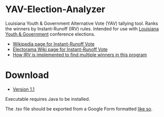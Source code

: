 # YAV-Election-Analyzer
Louisiana Youth &amp; Government Alternative Vote (YAV) tallying tool. Ranks the winners by Instant-Runoff (IRV) rules. Intended for use with [Louisiana Youth &amp; Government](http://www.layouthandgovernment.org/) conference elections.

* [Wikipedia page for Instant-Runoff Vote](https://en.wikipedia.org/wiki/Instant-runoff_voting)
* [Electorama Wiki page for Instant-Runoff Vote](http://wiki.electorama.com/wiki/Instant-runoff_voting)
* [How IRV is implemented to find multiple winners in this program](https://groups.google.com/forum/#!topic/openstv/m9sRnN7yQTs)

# Download
* [Version 1.1](https://github.com/gbarks/YAV-Election-Analyzer/releases/download/v1.1/YAV.Election.Analyzer.v1.1.zip)

Executable requires Java to be installed.

The .tsv file should be exported from a Google Form formatted [like so](https://github.com/gbarks/YAV-Election-Analyzer/blob/master/YAV%20Google%20Form%20Demo.png).
